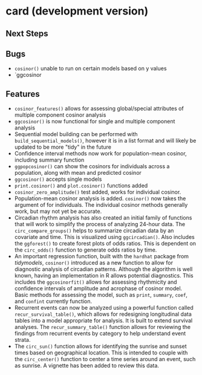 # card (development version)

## Next Steps

## Bugs

* `cosinor()` unable to run on certain models based on y values
* `ggcosinor

## Features

* `cosinor_features()` allows for assessing global/special attributes of multiple component cosinor analysis
* `ggcosinor()` is now functional for single and multiple component analysis
* Sequential model building can be performed with `build_sequential_models()`, however it is in a list format and will likely be updated to be more "tidy" in the future
* Confidence interval methods now work for population-mean cosinor, including summary function
* `ggpopcosinor()` can show the cosinors for individuals across a population, along with mean and predicted cosinor
* `ggcosinor()` accepts single models
* `print.cosinor()` and `plot.cosinor()` functions added
* `cosinor_zero_amplitude()` test added, works for individual cosinor.
* Population-mean cosinor analysis is added. `cosinor()` now takes the argument
of for individuals. The individual cosinor methods generally work, but may not
yet be accurate.
* Circadian rhythm analysis has also created an initial family of functions that
will work to simplify the process of analyzing 24-hour data. The
`circ_compare_groups()` helps to summarize circadian data by an covariate and
time. This is visualized using `ggcircadian()`. Also includes the `ggforest()`
to create forest plots of odds ratios. This is dependent on the `circ_odds()`
function to generate odds ratios by time.
* An important regression function, built with the `hardhat` package from _tidymodels_, `cosinor()` introduced
as a new function to allow for diagnostic analysis of circadian patterns.
Although the algorithm is well known, having an implementation in R allows
potential diagnostics. This includes the `ggcosinorfit()` allows for assessing
rhythmicity and confidence intervals of amplitude and acrophase of cosinor
model. Basic methods for assessing the model, such as `print`, `summary`,
`coef`, and `confint` currently function.
* Recurrent events can now be analyzed using a powerful function called
`recur_survival_table()`, which allows for redesigning longitudinal data tables
into a model appropriate for analysis. It is built to extend survival analyses.
The `recur_summary_table()` function allows for reviewing the findings from
recurrent events by category to help understand event strata.
* The `circ_sun()` function allows for identifying the sunrise and sunset times
based on geographical location. This is intended to couple with the
`circ_center()` function to center a time series around an event, such as
sunrise. A vignette has been added to review this data.

